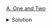[A. One and Two](https://codeforces.com/contest/1788/problem/A)

<details><summary>Solution</summary>

![](../../../assets/1788A.png)

</details>
